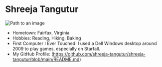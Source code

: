# Shreeja Tangutur

![Path to an image](myphoto.jpg)

- Hometown: Fairfax, Virginia 
- Hobbies: Reading, Hiking, Baking
- First Computer I Ever Touched: I used a Dell Windows desktop around 2009 to play games, especially on Starfall.
- My GitHub Profile: (https://github.com/shreeja-tangutur/shreeja-tangutur/blob/main/README.md)

